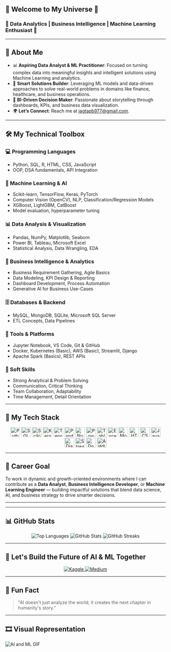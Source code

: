 ## 🤖 Welcome to My Universe 🌌

### 🌱 Data Analytics | Business Intelligence | Machine Learning Enthusiast 🚀

---

## 🌟 About Me

- 📊 **Aspiring Data Analyst & ML Practitioner**: Focused on turning complex data into meaningful insights and intelligent solutions using Machine Learning and analytics.
- 🤖 **Smart Solutions Builder**: Leveraging ML models and data-driven approaches to solve real-world problems in domains like finance, healthcare, and business operations.
- 💼 **BI-Driven Decision Maker**: Passionate about storytelling through dashboards, KPIs, and business data visualization.
- 🌍 **Let’s Connect**: Reach me at [jagtapb977@gmail.com](mailto:jagtapb977@gmail.com).

---

## 🛠️ My Technical Toolbox

### 💻 Programming Languages

- Python, SQL, R, HTML, CSS, JavaScript  
- OOP, DSA fundamentals, API Integration

### 🤖 Machine Learning & AI

- Scikit-learn, TensorFlow, Keras, PyTorch  
- Computer Vision (OpenCV), NLP, Classification/Regression Models  
- XGBoost, LightGBM, CatBoost  
- Model evaluation, hyperparameter tuning

### 📊 Data Analysis & Visualization

- Pandas, NumPy, Matplotlib, Seaborn  
- Power BI, Tableau, Microsoft Excel  
- Statistical Analysis, Data Wrangling, EDA

### 🧠 Business Intelligence & Analytics

- Business Requirement Gathering, Agile Basics  
- Data Modeling, KPI Design & Reporting  
- Dashboard Development, Process Automation  
- Generative AI for Business Use-Cases

### 🗄️ Databases & Backend

- MySQL, MongoDB, SQLite, Microsoft SQL Server  
- ETL Concepts, Data Pipelines

### 🧰 Tools & Platforms

- Jupyter Notebook, VS Code, Git & GitHub  
- Docker, Kubernetes (Basic), AWS (Basic), Streamlit, Django  
- Apache Spark (Basics), REST APIs

### 🤝 Soft Skills

- Strong Analytical & Problem Solving  
- Communication, Critical Thinking  
- Team Collaboration, Adaptability  
- Time Management, Detail Orientation

---

## 🚀 My Tech Stack

<p align="center">
  <img src="https://img.shields.io/badge/Python-3776AB?style=flat-square&logo=python&logoColor=white" alt="Python" height="30"/>
  <img src="https://img.shields.io/badge/SQL-4479A1?style=flat-square&logo=sql&logoColor=white" alt="SQL" height="30"/>
  <img src="https://img.shields.io/badge/Scikit_learn-F7931E?style=flat-square&logo=scikit-learn&logoColor=white" alt="Scikit-learn" height="30"/>
  <img src="https://img.shields.io/badge/Keras-D00000?style=flat-square&logo=keras&logoColor=white" alt="Keras" height="30"/>
  <img src="https://img.shields.io/badge/TensorFlow-FF6F00?style=flat-square&logo=tensorflow&logoColor=white" alt="TensorFlow" height="30"/>
  <img src="https://img.shields.io/badge/Pandas-150458?style=flat-square&logo=pandas&logoColor=white" alt="Pandas" height="30"/>
  <img src="https://img.shields.io/badge/Numpy-013243?style=flat-square&logo=numpy&logoColor=white" alt="NumPy" height="30"/>
  <img src="https://img.shields.io/badge/PowerBI-F2C811?style=flat-square&logo=powerbi&logoColor=white" alt="Power BI" height="30"/>
  <img src="https://img.shields.io/badge/Tableau-E97627?style=flat-square&logo=tableau&logoColor=white" alt="Tableau" height="30"/>
  <img src="https://img.shields.io/badge/Excel-217346?style=flat-square&logo=microsoft-excel&logoColor=white" alt="Excel" height="30"/>
  <img src="https://img.shields.io/badge/MongoDB-47A248?style=flat-square&logo=mongodb&logoColor=white" alt="MongoDB" height="30"/>
  <img src="https://img.shields.io/badge/HTML-E34F26?style=flat-square&logo=html5&logoColor=white" alt="HTML" height="30"/>
  <img src="https://img.shields.io/badge/CSS-1572B6?style=flat-square&logo=css3&logoColor=white" alt="CSS" height="30"/>
  <img src="https://img.shields.io/badge/JavaScript-F7DF1E?style=flat-square&logo=javascript&logoColor=white" alt="JavaScript" height="30"/>
  <img src="https://img.shields.io/badge/Django-092E20?style=flat-square&logo=django&logoColor=white" alt="Django" height="30"/>
  <img src="https://img.shields.io/badge/Streamlit-FF4B4B?style=flat-square&logo=streamlit&logoColor=white" alt="Streamlit" height="30"/>
  <img src="https://img.shields.io/badge/Docker-2496ED?style=flat-square&logo=docker&logoColor=white" alt="Docker" height="30"/>
  <img src="https://img.shields.io/badge/AWS-232F3E?style=flat-square&logo=amazon-aws&logoColor=white" alt="AWS" height="30"/>
</p>

---

## 🎯 Career Goal

To work in dynamic and growth-oriented environments where I can contribute as a **Data Analyst**, **Business Intelligence Developer**, or **Machine Learning Engineer** — building impactful solutions that blend data science, AI, and business strategy to drive smarter decisions.

---


---

## 📊 GitHub Stats

<p align="center">
  <img src="https://github-readme-stats.vercel.app/api/top-langs/?username=bhnjagtap&layout=compact&theme=chartreuse-dark" alt="Top Languages" />
  <img src="https://github-readme-stats.vercel.app/api?username=bhnjagtap&show_icons=true&theme=chartreuse-dark" alt="GitHub Stats" />
  <img src="https://github-readme-streak-stats.herokuapp.com/?user=bhnjagtap&theme=chartreuse-dark" alt="GitHub Streaks" />
</p>

---

## 🚀 Let's Build the Future of AI & ML Together

<p align="center">
  <a href="https://www.kaggle.com/bhargjagt" target="_blank">
    <img src="https://img.shields.io/badge/Kaggle-Bhargav%20Jagtap-%2320BEFF?style=for-the-badge&logo=kaggle" alt="Kaggle" />
  </a>
  <a href="https://medium.com/@bhnjagtap" target="_blank">
    <img src="https://img.shields.io/badge/Medium-Bhargav%20Jagtap-%2312100E?style=for-the-badge&logo=medium" alt="Medium" />
  </a>
</p>

---

## 💬 Fun Fact

> "AI doesn't just analyze the world; it creates the next chapter in humanity's story."

---

## 🎞️ Visual Representation

![AI and ML GIF](https://chatgpt.com/s/m_6884b594f3648191b73d6166714b611a)
